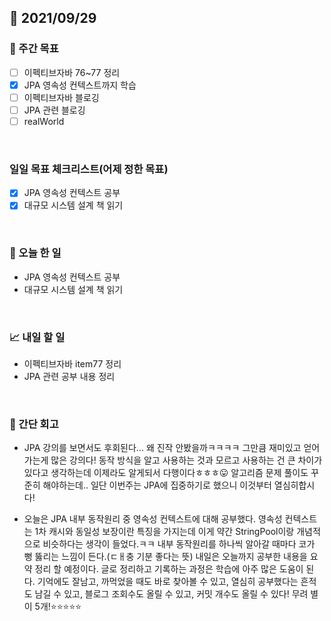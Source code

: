 ## 📅 2021/09/29


### 👏 주간 목표
- [ ] 이펙티브자바 76~77 정리
- [x] JPA 영속성 컨텍스트까지 학습
- [ ] 이펙티브자바 블로깅
- [ ] JPA 관련 블로깅
- [ ] realWorld

<br/>

### 일일 목표 체크리스트(어제 정한 목표)
- [x] JPA 영속성 컨텍스트 공부
- [x] 대규모 시스템 설계 책 읽기

<br/>

### 💯 오늘 한 일

- JPA 영속성 컨텍스트 공부
- 대규모 시스템 설계 책 읽기

<br/>

### 📈 내일 할 일

- 이펙티브자바 item77 정리
- JPA 관련 공부 내용 정리

<br/>

### 🤔 간단 회고

- JPA 강의를 보면서도 후회된다... 왜 진작 안봤을까ㅋㅋㅋㅋ 그만큼 재미있고 얻어가는게 많은 강의다!
동작 방식을 알고 사용하는 것과 모르고 사용하는 건 큰 차이가 있다고 생각하는데 이제라도 알게되서 다행이다ㅎㅎㅎ😛
알고리즘 문제 풀이도 꾸준히 해야하는데.. 일단 이번주는 JPA에 집중하기로 했으니 이것부터 열심히합시다! 


- 오늘은 JPA 내부 동작원리 중 영속성 컨텍스트에 대해 공부했다. 영속성 컨텍스트는 1차 캐시와 동일성 보장이란 특징을 가지는데 이게 약간 
  StringPool이랑 개념적으로 비슷하다는 생각이 들었다.ㅋㅋ 내부 동작원리를 하나씩 알아갈 때마다 코가 뻥 뚫리는 느낌이 든다.(ㄷㅐ충 기분 좋다는 뜻)
  내일은 오늘까지 공부한 내용을 요약 정리 할 예정이다. 글로 정리하고 기록하는 과정은 학습에 아주 많은 도움이 된다.
  기억에도 잘남고, 까먹었을 때도 바로 찾아볼 수 있고, 열심히 공부했다는 흔적도 남길 수 있고, 블로그 조회수도 올릴 수 있고, 커밋 개수도 올릴 수 있다!
  무려 별이 5개!⭐️⭐️⭐️⭐️⭐️
  

